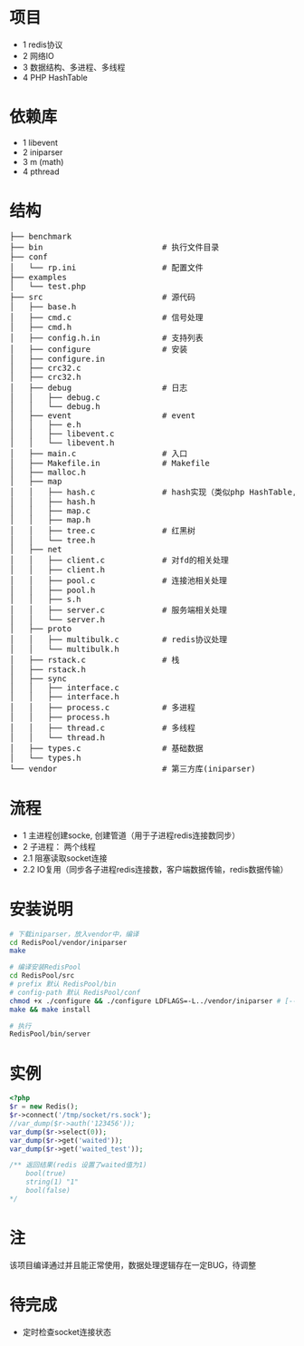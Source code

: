 # 项目
- 1 redis协议
- 2 网络IO
- 3 数据结构、多进程、多线程
- 4 PHP HashTable

# 依赖库
- 1 libevent
- 2 iniparser
- 3 m (math)
- 4 pthread

# 结构
<pre>
├── benchmark
├── bin 						# 执行文件目录
├── conf
│   └── rp.ini 					# 配置文件
├── examples
│   └── test.php
├── src 						# 源代码
│   ├── base.h
│   ├── cmd.c 					# 信号处理
│   ├── cmd.h
│   ├── config.h.in 			# 支持列表
│   ├── configure 				# 安装
│   ├── configure.in
│   ├── crc32.c
│   ├── crc32.h
│   ├── debug 					# 日志
│   │   ├── debug.c
│   │   └── debug.h
│   ├── event 					# event
│   │   ├── e.h
│   │   ├── libevent.c
│   │   └── libevent.h
│   ├── main.c 					# 入口
│   ├── Makefile.in 			# Makefile
│   ├── malloc.h
│   ├── map
│   │   ├── hash.c 				# hash实现（类似php HashTable, 不同处这里是无序的）
│   │   ├── hash.h
│   │   ├── map.c
│   │   ├── map.h
│   │   ├── tree.c 				# 红黑树
│   │   └── tree.h
│   ├── net
│   │   ├── client.c 			# 对fd的相关处理
│   │   ├── client.h
│   │   ├── pool.c 				# 连接池相关处理
│   │   ├── pool.h
│   │   ├── s.h
│   │   ├── server.c 			# 服务端相关处理
│   │   └── server.h
│   ├── proto
│   │   ├── multibulk.c 		# redis协议处理
│   │   └── multibulk.h
│   ├── rstack.c 				# 栈
│   ├── rstack.h
│   ├── sync
│   │   ├── interface.c
│   │   ├── interface.h
│   │   ├── process.c 			# 多进程
│   │   ├── process.h
│   │   ├── thread.c 			# 多线程
│   │   └── thread.h
│   ├── types.c 				# 基础数据
│   └── types.h
└── vendor 						# 第三方库(iniparser)                        
</pre>

# 流程
- 1 主进程创建socke, 创建管道（用于子进程redis连接数同步）
- 2 子进程： 两个线程
- 2.1 阻塞读取socket连接
- 2.2 IO复用（同步各子进程redis连接数，客户端数据传输，redis数据传输）

# 安装说明
```sh
# 下载iniparser，放入vendor中，编译
cd RedisPool/vendor/iniparser
make

# 编译安装RedisPool
cd RedisPool/src
# prefix 默认 RedisPool/bin 
# config-path 默认 RedisPool/conf
chmod +x ./configure && ./configure LDFLAGS=-L../vendor/iniparser # [--prefix=/path --with-config-path=/path]
make && make install

# 执行
RedisPool/bin/server
```

# 实例
```php
<?php
$r = new Redis();
$r->connect('/tmp/socket/rs.sock');
//var_dump($r->auth('123456'));
var_dump($r->select(0));
var_dump($r->get('waited'));
var_dump($r->get('waited_test'));

/** 返回结果(redis 设置了waited值为1)
	bool(true)
	string(1) "1"
	bool(false)
*/
```

# 注
  该项目编译通过并且能正常使用，数据处理逻辑存在一定BUG，待调整

# 待完成
- 定时检查socket连接状态
